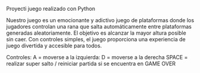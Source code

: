 Proyecti juego realizado con Python 

Nuestro juego es un emocionante y adictivo juego de plataformas donde los jugadores controlan una rana que salta automáticamente entre plataformas generadas aleatoriamente.
El objetivo es alcanzar la mayor altura posible sin caer. Con controles simples, el juego proporciona una experiencia de juego divertida y accesible para todos.

Controles:
A = moverse a la izquierda:
D = moverse a la derecha
SPACE = realizar super salto / reiniciar partida si se encuentra en GAME OVER 
